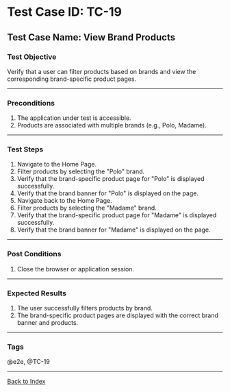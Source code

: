 # Test Case ID: TC-19

## Test Case Name: View Brand Products

### Test Objective

Verify that a user can filter products based on brands and view the corresponding brand-specific product pages.

---

### Preconditions

1. The application under test is accessible.
2. Products are associated with multiple brands (e.g., Polo, Madame).

---

### Test Steps

1. Navigate to the Home Page.
2. Filter products by selecting the "Polo" brand.
3. Verify that the brand-specific product page for "Polo" is displayed successfully.
4. Verify that the brand banner for "Polo" is displayed on the page.
5. Navigate back to the Home Page.
6. Filter products by selecting the "Madame" brand.
7. Verify that the brand-specific product page for "Madame" is displayed successfully.
8. Verify that the brand banner for "Madame" is displayed on the page.

---

### Post Conditions

1. Close the browser or application session.

---

### Expected Results

1. The user successfully filters products by brand.
2. The brand-specific product pages are displayed with the correct brand banner and products.

---

### Tags

@e2e, @TC-19

---

[Back to Index](test-case-index.md)
